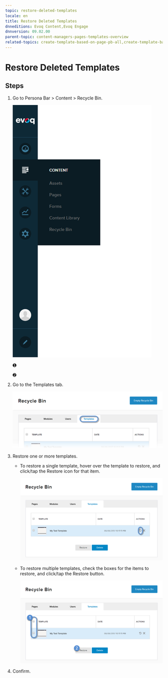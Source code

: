 ```yaml
---
topic: restore-deleted-templates
locale: en
title: Restore Deleted Templates
dnneditions: Evoq Content,Evoq Engage
dnnversion: 09.02.00
parent-topic: content-managers-pages-templates-overview
related-topics: create-template-based-on-page-pb-all,create-template-based-on-another-template-pb-all,edit-delete-template-pb-all,purge-deleted-templates
---
```


# Restore Deleted Templates

## Steps

1.  Go to Persona Bar \> Content \> Recycle Bin.
    
    ![Persona Bar > Content > Recycle Bin](img/scr-pbar-cmg-Content-E91.png)
    
    ➊
    
    ➋
    
2.  Go to the Templates tab.
    
    ![Templates](img/scr-pbtabs-all-Content-RecycleBin-Templates-E91.png)
    
3.  Restore one or more templates.
    *   To restore a single template, hover over the template to restore, and click/tap the Restore icon for that item.
        
          
        
        ![Restore icon for each item in the list.](img/scr-RecycleBin-Templates-Restore-icon-E91.png)
        
          
        
    *   To restore multiple templates, check the boxes for the items to restore, and click/tap the Restore button.
        
          
        
        ![Restore button.](img/scr-RecycleBin-Templates-Select-Then-Restore-button-E91.png)
        
          
        
4.  Confirm.